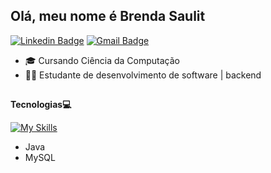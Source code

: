 ## Olá, meu nome é Brenda Saulit

[![Linkedin Badge](https://img.shields.io/badge/-LinkedIn-0A66C2?style=flat-square&logo=Linkedin&logoColor=white&link=https://www.linkedin.com/in/brenda-saulit/)](https://www.linkedin.com/in/brenda-saulit/)
[![Gmail Badge](https://img.shields.io/badge/-brenda.saulit@gmail.com-6633cc?style=flat-square&logo=Gmail&logoColor=white&link=mailto:brenda.saulit@gmail.com)](mailto:brenda.saulit@gmail.com)



- 🎓 Cursando Ciência da Computação
- 👩‍💻 Estudante de desenvolvimento de software | backend

## 
**Tecnologias💻**

[![My Skills](https://skillicons.dev/icons?i=java,mysql&theme=dark)](https://skillicons.dev)
- Java
- MySQL


